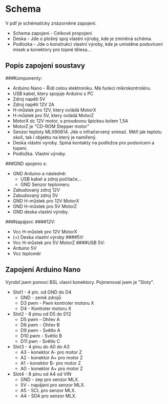 # Schema
V pdf je schématicky znázorněné zapojeni.
* Schema zapojeni - Celkové propojeni
* Deska - Jde o plošný spoj vlastní výroby, kde je zmíněná schéma.
* Podlozka - Jde o konstrukci vlastní výroby, kde je umistěne podsvíceni misek a konektory pro topné tělesa... 
## Popis zapojeni soustavy
###Komponenty:
* Arduino Nano - Řidi celou elektroniku. Má funkci mikrokontroléru.
* USB kabel, ktery spojuje Arduino s PC
* Zdroj napěti 5V
* Zdroj napěti 12V 2A
* H-můstek pro 12V, ktery ovládá MotorX
* H-můstek pro 5V, ktery ovládá MotorZ
* MotorX dc 12V motor, s proudovou špickou kolem 1,5A
* MotorZ je "CD-ROM Stepper motor"
* Senzor teploty MLX90614. Jde o infračervený snimač. Měří jak teplotu okoli, tak i objektu na který je namířený.
* Deska vlástni vyroby. Spíná kontakty na podložce pro podsviceni a topeni.
* Podložka. Vlastni výroby.

###GND spojeno s:
* GND Arduino a následně:
    * USB kabel a zdroj počítače...
    * GND Senzor teplomeru
* Zabudovaný zdroj 12V
* Zabudovaný zdroj 5V
* GND H-můstek pro 12V MotorX
* GND H-můstek pro 5V MotorZ
* GND deska vlastní výroby.

###Napájení:
####12V:
* Vcc H-můstek pro 12V MotorX
* (+) Deska vlastní výroby
####5V:
* Vcc H-můstek pro 5V MotorZ
####USB 5V:
* Arduino 5V
* Vcc teploměr

## Zapojení Arduino Nano
Vyrobil jsem pomoci BSL vlasní konektory. Pojmenoval jsem je "Sloty". 
* Slot1 - 4 pin. od GND do D4
    * GND - země zdrojů
    * D3 pwm - Pwm kontroler motoru X
    * D4 - Kontroler motoru X
* Slot2 - 8 pinu od D5 do D12
    * D5 pwm - Ohřev A
    * D6 pwm - Ohřev B
    * D9 pwm - Světlo A
    * D10 pwm - Světlo B
    * D11 pwn - Světlo C
* Slot3 - 4 pinu do A0 do A3
    * A3 - konektor A- pro motor Z
    * A2 - konektor A+ pro motor Z
    * A1 - konektor B- pro motor Z
    * A0 - konektor A+ pro motor Z
* Slot4 - 8 pinu od A4 od VIN
    * GND - zep pro senzor MLX.
    * 5V - napájeni pro senzor MLX.
    * A5 - SCL pro senzor MLX.
    * A4 - SDA pro senzor MLX.



